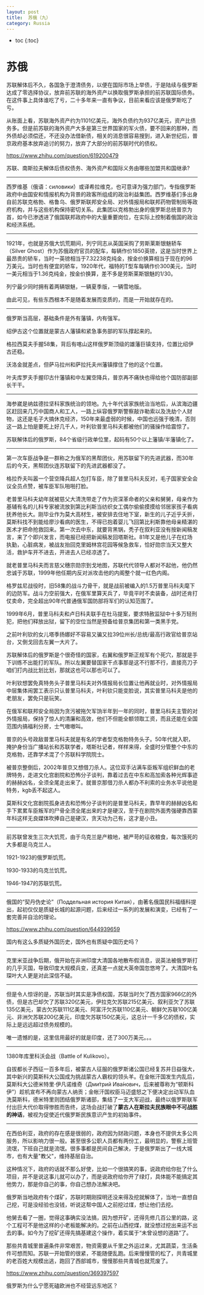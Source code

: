 ```yaml
---
layout: post
title:  苏俄（九）
category: Russia 
---
```


* toc
{:toc}

# 苏俄

苏联解体后不久，各国急于澄清债务，以便在国际市场上举债，于是陆续与俄罗斯达成了零选择协议，放弃前苏联的海外资产以换取俄罗斯承担的前苏联国际债务。在这件事上具体谁吃了亏，二十多年来一直有争议，目前来看应该是俄罗斯吃了亏。

从账面上看，苏联海外资产约为1101亿美元，海外负债约为937亿美元，资产比债务多。但是前苏联的海外资产大多是第三世界国家的军火债，要不回来的那种，而外债却必须偿还，不还没办法借新债，相关的消息很容易搜到，进入新世纪后，普京政府基本放弃追讨的努力，放弃了大部分的前苏联时代的债权。

https://www.zhihu.com/question/619200479

苏联、南斯拉夫解体后债权债务、海外资产和国际义务由哪些加盟共和国继承?

---

西罗维基（俄语：силовики́）或译希拉维克，也可意译为强力部门，专指俄罗斯政府中由国安和情报机构为背景的政客所组成的政治利益集团。西罗维基们多出身自前苏联克格勃、格鲁乌、俄罗斯联邦安全局、对外情报局和联邦药物管制局等政府机构，并与这些机构保持密切关系。此集团以克格勃出身的俄罗斯总统普京为首，如今已渗透进了俄国联邦政府中的大量重要岗位，在实际上控制着俄国的政治和经济系统。

---

1921年，也就是苏俄大饥荒期间，列宁同志从英国采购了劳斯莱斯银魅轿车（Silver Ghost）作为苏俄政府官员的配车，每辆作价1850英镑，这是当时世界上最昂贵的轿车，当时一英镑相当于7.32238克纯金，按金价换算相当于现在的96万美元。当时也有便宜的轿车，1920年代，福特的T型车每辆作价300美元，当时一美元相当于1.36克纯金，按金价换算，差不多是劳斯莱斯银魅的1/30。

列宁最少同时拥有着两辆银魅，一辆夏季版，一辆雪地版。

由此可见，有些东西根本不是随着发展而变质的，而是一开始就存在的。

---

俄罗斯当高层，基础条件是外有藩镇，内有强军。

绍伊古这个位置就是蒙古人藩镇和紧急事务部的军队撑起来的。

格拉西莫夫手握58集，背后有喀山这样俄罗斯顶级的雄藩巨镇支持，位置比绍伊古还稳。

沃洛金就差点，但萨马拉州和萨拉托夫州藩镇撑住了他的这个位置。

叶夫库罗夫手握印古什藩镇和中左翼空降兵，普京再不痛快也得给他个国防部副部长干干。

---

海参崴是纳兹德拉坚科家族统治的领地。九十年代该家族统治当地后，从滨海边疆区赶回来几万中国商人和工人，一路上纵容俄罗斯警察敲诈勒索以及洗劫个人财物，这还是毛子大搞休克经济，150年来最虚弱的时候，中国也远强于晚清，否则这一路上怕是要死上好几千人，叶利钦普里马科夫都被他们的骚操作给震惊了。

苏联解体后的俄罗斯，84个省级行政单位里，起码有50个以上藩镇/半藩镇化了。

---

第一次车臣战争是一群称之为俄军的黑帮团伙，用苏联留下的先进武器，而30年后的今天，黑帮团伙连苏联留下的先进武器都没了。

格拉乔夫叫嚣一个营空降兵超人包打车臣，除了普里马科夫反对，毛子国家安全会议全员点赞，被车臣军队啪啪打脸。

老普里马科夫幼年就被慈父大清洗带走了作为资深革命者的父亲和舅舅，母亲作为基辅有名的儿科专家被流放到第比利斯当纺织女工偶尔偷偷摸摸给邻居家孩子看病抚养他长大。刚毕业作为莫大高材生，被安排去住地下室，新生的儿子近乎夭折，莫斯科找不到能给廖沙看病的医生，不得已抱着婴儿飞回第比利斯靠他母亲精湛的医术才把命抢救回来。第一次去中东，就要背黑锅，秃子在叙利亚没有按新闻稿发言，来了个即兴发言，而电报已经把新闻稿发回塔斯社。81年又是他儿子在红场执勤，心脏病发，被战友抬回克里姆林宫花园等候急救车，恰好勋宗当天又整大活，救护车开不进去，开进去人已经凉透了。

就老普里马科夫而言慈父穗宗勋宗到戈地图，苏联代代领导人都对不起他，他仍然忠诚于苏联，1999年他任期内反对派攻击他的内阁整个就一红色内阁。

格罗兹尼战役时，旧58集的战斗力骨干，就是战前被编入的1.5万普里马科夫麾下的边防军。战斗力空前强大，在俄军里算天兵了，毕竟平时不卖装备，战时还肯打仗卖命，完全超出90年代普通俄军国防部将军们的认知范围了。

1999年6月，普里马科夫和卢日科夫联手在杜马提案，要求特赦监狱中十多万轻刑犯，把他们释放出狱，留下的空位当然是预备给普京集团和第一类黑手党。

之前叶利钦的女儿塔季扬娜好不容易又骗又拉39位州长/总统/最高行政官给普京站台，又倒戈回去左翼一大片了。

苏联解体后的俄罗斯是个很奇怪的国家，右翼和俄罗斯正规军有个死穴，那就是手下训练不出能打的军队。所以左翼要替国家干点事那是这不行那不行，直接亮刀子咱们打内战比划比划，那就这也可以那也可以了。

叶利钦想罢免真特务头子普里马科夫对外情报局长位置让他再就业时，对外情报局中层集体闹罢工表示只认普里马科夫，叶利钦只能变脸说，其实普里马科夫是他的老朋友，罢免只是玩笑。

在俄军和联邦安全局因为贪污被拖欠军饷半年到一年的同时，普里马科夫主管的对外情报局，保持了惊人的清廉和高效，他们不但能全额领取工资，而且还能在全国范围内搞福利分房，士气嗷嗷叫。

普京的头号政敌普里马科夫就是有名的学者型克格勃特务头子。50年代就入职，掩护身份当广播站长和苏联学者，塔斯社记者，样样来得，全盛时分管整个中东的克格勃，还靠学术混了个苏联科学院院士。

被普京整倒后，2002年普京又想借刀杀人。这位双手沾满车臣叛军组织鲜血的老牌特务，走进文化宫剧院和恐怖分子谈判，靠着过去在中东和高加索各种光辉事迹的赫赫凶名，全须全尾走出来了。就普京那借刀杀人都办不利索的业务水平说他是特务，kgb丢不起这人。

莫斯科文化宫剧院孤身进去和恐怖分子谈判的是普里马科夫，靠早年的赫赫凶名和手下累累车臣叛军的尸骨全须全尾出来的才是硬汉，至于在剧院外面秀强硬靠西蒙年科这样无良媒体吹捧自己是硬汉，贪天功为己有，这才是小丑。

---

前苏联曾发生三次大饥荒，由于乌克兰是产粮地，被严苛的征收粮食，每次饿死的大多都是乌克兰人。

1921-1923的俄罗斯饥荒。

1930-1933的乌克兰饥荒。

1946-1947的苏联饥荒。

---

俄国的“契丹伪史论”（Поддельная история Китая），由著名俄国民科福缅科提出，起初仅仅是质疑长城的起源问题，后来经过一系列的发展和演变，已经有了一套完善并自洽的理论。

https://www.zhihu.com/question/644939659

国内有这么多质疑外国历史，国外也有质疑中国历史吗？

---

克里米亚战争后期，俄开始在非洲印度大清国各地散布假消息，说英法被俄罗斯打的几乎灭国，导致印度大规模兵变，还真差一点就大英帝国忽悠垮了。大清国叶名琛叶大人更是对此深信不疑。

---

但是令人惊讶的是，苏联当时其实是净债权国，苏联当时欠了西方国家966亿的外债，但是古巴却欠了苏联320亿美元，伊拉克欠苏联215亿美元、叙利亚欠了苏联135亿美元，蒙古欠苏联111亿美元、阿富汗欠苏联110亿美元、朝鲜欠苏联100亿美元、非洲欠苏联200亿美元，印度欠苏联150亿美元，这总计一千多亿的债权，实际上是远远超过债务规模的。

唯一遗憾的是，这里信用最好的就是印度，还了300万美元。。。

---

1380年库里科沃会战（Battle of Kulikovo）。

自拔都长子西征一百多年后，被蒙古人征服的俄罗斯诸公国已经复苏并日益强大，其中新兴的莫斯科大公国成为挑战蒙古人霸权的领头羊。在金帐汗国发生内乱后，莫斯科大公德米特里·伊凡诺维奇（Дми́трий Ива́нович，后来被尊称为“顿斯科伊”）趁机宣布不再向蒙古人纳贡；金帐汗国权臣马迈盛怒之下便决定出动军队血洗莫斯科，德米特里则团结俄罗斯诸部，集结了一支大军迎战，最终以俄罗斯联军付出巨大代价取得惨胜而告终，这场会战打破了**蒙古人在斯拉夫民族眼中不可战胜的神话**，被视为促使近代俄罗斯民族意识产生的初始事件。

---

在西伯利亚，政府的存在感是很弱的，政府因为财政问题，本身也不提供太多公共服务，所以影响力很一般。甚至很多公职人员都有两份工，最明显的，警察上班管流氓，下班自己就是流氓。很多事都是民间自己解决，于是俄罗斯出了一线大城市，也有大量"教父"，维持基层自治。

这种情况下，政府的话就不那么好使，比如一个很搞笑的事，说政府给你批了什么项目，并不是说这事儿就可以办了，而是说政府给你开了绿灯，具体能不能搞定其他势力，那是你自己的事，你自己想办法解决吧。

俄罗斯当地政府有个煤矿，苏联时期刚探明还没来得及挖就解体了，当地一直想自己挖，可是没经验也没钱，听说这帮中国人之前挖过煤，想让他们去挖。

他舅去看了一圈，觉得这事确实没法搞，因为想开矿，还得先修几百公里的路，这个工程可不是他这样的小老板能解决的。之前在山西挖煤，就没想过挖出来运不出去的事。如今为了挖矿还得先搞基建这个操作，着实属于“未曾设想的道路”了。

那些共青城里普遍条件非常艰苦，物资需要从千里之外运过来，尤其蔬菜，生活条件可想而知。苏联一开始管的很紧，不能随便乱跑。后来慢慢管的松了，共青城里的老百姓大规模出逃，跑回了西部城市，慢慢那些共青城也就荒废了。

https://www.zhihu.com/question/369397597

俄罗斯为什么宁愿死磕欧洲也不经营远东地区？
